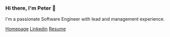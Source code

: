 ### Hi there, I'm Peter 👋

I'm a passionate Software Engineer with lead and management experience.

[Homepage](https://proton.name) [Linkedin](https://www.linkedin.com/in/savichev/) [Resume](https://proton.name/petr_savichev_cv.pdf)

<!--
**proton/proton** is a ✨ _special_ ✨ repository because its `README.md` (this file) appears on your GitHub profile.

Here are some ideas to get you started:

- 🔭 I’m currently working on ...
- 🌱 I’m currently learning ...
- 👯 I’m looking to collaborate on ...
- 🤔 I’m looking for help with ...
- 💬 Ask me about ...
- 📫 How to reach me: ...
- 😄 Pronouns: ...
- ⚡ Fun fact: ...

## Hi there, I'm Michael 👋

I'm a Software Engineer, passionate about technology and how it changes and amplifies things around us. I love to work on User Interfaces and create beautiful and useful things on the Web. Read more about my work on 🏡[my homepage](https://michael.romanenko.kg)

## Ask me about Life, the Universe, and Everything:
[![Gmail Badge](https://img.shields.io/badge/-michael@romanenko.kg-c14438?style=flat&logo=Gmail&logoColor=white)](mailto:michael@romanenko.kg "Connect via Email")
[![Twitter Badge](https://img.shields.io/badge/-@romanenko_m-00acee?style=flat&logo=Twitter&logoColor=white)](https://twitter.com/intent/follow?screen_name=romanenko_m "Follow on Twitter")


-->

